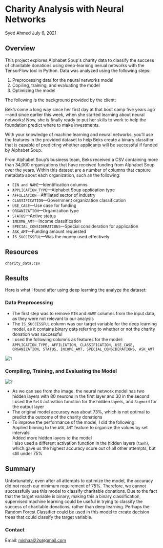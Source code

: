 # Charity Analysis with Neural Networks

Syed Ahmed 
July 6, 2021 

## Overview 

This project explores Alphabet Soup's charity data to classify the success of charitable donations using deep-learning nerual networks with the TensorFlow tool in Python. Data was analyzed using the following steps: 

1. Preprocessing data for the neural networks model
2. Copiling, training, and evaluating the model
3. Optimizing the model 

The following is the background provided by the client: 

Bek’s come a long way since her first day at that boot camp five years ago—and since earlier this week, when she started learning about neural networks! Now, she is finally ready to put her skills to work to help the foundation predict where to make investments.

With your knowledge of machine learning and neural networks, you’ll use the features in the provided dataset to help Beks create a binary classifier that is capable of predicting whether applicants will be successful if funded by Alphabet Soup.

From Alphabet Soup’s business team, Beks received a CSV containing more than 34,000 organizations that have received funding from Alphabet Soup over the years. Within this dataset are a number of columns that capture metadata about each organization, such as the following:

- `EIN and NAME`—Identification columns
- `APPLICATION_TYPE`—Alphabet Soup application type
- `AFFILIATION`—Affiliated sector of industry
- `CLASSIFICATION`—Government organization classification
- `USE_CASE`—Use case for funding
- `ORGANIZATION`—Organization type
- `STATUS`—Active status
- `INCOME_AMT`—Income classification
- `SPECIAL_CONSIDERATIONS`—Special consideration for application
- `ASK_AMT`—Funding amount requested
- `IS_SUCCESSFUL`—Was the money used effectively

## Resources 
`charity_data.csv`

## Results 

Here is what I found after using deep learning the analyze the dataset: 

### Data Preprocessing

- The first step was to remove `EIN` and `NAME` columns from the input data, as they were not relevant to our analysis
- The `IS_SUCCESSFUL` column was our target variable for the deep learning model, as it contains binary data referring to whether or not the charity donation was successful 
- I used the following columns as features for the model: `APPLICATION_TYPE, AFFILIATION, CLASSIFICATION, USE_CASE, ORGANIZATION, STATUS, INCOME_AMT, SPECIAL_CONSIDERATIONS, ASK_AMT`

![1](https://user-images.githubusercontent.com/45697471/124656928-d7e86580-de6f-11eb-9e13-8ccba560dfd5.png)


### Compiling, Training, and Evaluating the Model 

![2](https://user-images.githubusercontent.com/45697471/124657054-ff3f3280-de6f-11eb-907c-54b37cbb7049.png)


- As we can see from the image, the neural network model has two hidden layers with 80 neurons in the first layer and 30 in the second \
I used the `ReLU` activation function for the hidden layers, and `Sigmoid` for the output layer 
- The original model accuracy was about 73%, which is not optimal to predict the outcome of the charity donations 
- To improve the performance of the model, I did the following: \
Applied binning to the `ASK_AMT` feature to organize the values by set intervals \
Added more hidden layers to the model \
I also used a different activation function in the hidden layers (`tanh`), which gave us the highest accuracy score out of all other attempts, but still under 75%

## Summary

Unfortunately, even after all attempts to optimize the model, the accuracy did not reach our minimum requirement of 75%. Therefore, we cannot successfully use this model to classify charitable donations. Due to the fact that the target variable is binary, making this a binary classification, supervised machine learning could be useful in trying to classify the success of charitable donations, rather than deep learning. Perhaps the Random Forest Classifier could be used in this model to create decision trees that could classify the target variable. 

### Contact 
Email: mishaal22s@gmail.com
